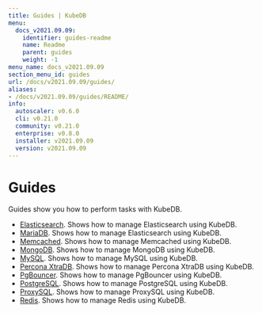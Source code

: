 ```yaml
---
title: Guides | KubeDB
menu:
  docs_v2021.09.09:
    identifier: guides-readme
    name: Readme
    parent: guides
    weight: -1
menu_name: docs_v2021.09.09
section_menu_id: guides
url: /docs/v2021.09.09/guides/
aliases:
- /docs/v2021.09.09/guides/README/
info:
  autoscaler: v0.6.0
  cli: v0.21.0
  community: v0.21.0
  enterprise: v0.8.0
  installer: v2021.09.09
  version: v2021.09.09
---
```


# Guides

Guides show you how to perform tasks with KubeDB.

- [Elasticsearch](/docs/v2021.09.09/guides/elasticsearch/README). Shows how to manage Elasticsearch using KubeDB.
- [MariaDB](/docs/v2021.09.09/guides/mariadb). Shows how to manage Elasticsearch using KubeDB.
- [Memcached](/docs/v2021.09.09/guides/memcached/README). Shows how to manage Memcached using KubeDB.
- [MongoDB](/docs/v2021.09.09/guides/mongodb/README). Shows how to manage MongoDB using KubeDB.
- [MySQL](/docs/v2021.09.09/guides/mysql/README). Shows how to manage MySQL using KubeDB.
- [Percona XtraDB](/docs/v2021.09.09/guides/percona-xtradb/README). Shows how to manage Percona XtraDB using KubeDB.
- [PgBouncer](/docs/v2021.09.09/guides/pgbouncer/README). Shows how to manage PgBouncer using KubeDB.
- [PostgreSQL](/docs/v2021.09.09/guides/postgres/README). Shows how to manage PostgreSQL using KubeDB.
- [ProxySQL](/docs/v2021.09.09/guides/proxysql/README). Shows how to manage ProxySQL using KubeDB.
- [Redis](/docs/v2021.09.09/guides/redis/README). Shows how to manage Redis using KubeDB.

